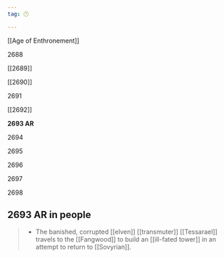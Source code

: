 ```yaml
---
tag: 🕛

---
```

[[Age of Enthronement]]


2688

[[2689]]

[[2690]]

2691

[[2692]]

**2693 AR**

2694

2695

2696

2697

2698



## 2693 AR in people

>  - The banished, corrupted [[elven]] [[transmuter]] [[Tessarael]] travels to the [[Fangwood]] to build an [[ill-fated tower]] in an attempt to return to [[Sovyrian]].






